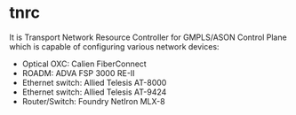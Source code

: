 tnrc
====

It is Transport Network Resource Controller for GMPLS/ASON Control Plane which is capable of configuring various network devices:
- Optical OXC: Calien FiberConnect
- ROADM: ADVA FSP 3000 RE-II 
- Ethernet switch: Allied Telesis AT-8000
- Ethernet switch: Allied Telesis AT-9424
- Router/Switch: Foundry NetIron MLX-8
